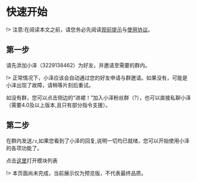 # 快速开始

!> 注意:在阅读本文之前，请您务必先阅读[观前提示](./qa)与[使用协议](./SLA)。  

## 第一步  

请先添加小泽（3229138462）为好友，并邀请至需要的群内。  

!> 正常情况下，小泽应该会自动通过您的好友申请与群邀请。如果没有，可能是小泽出现了故障，请稍等片刻后重试。  

如没有群，您可以点击侧边的“进裙！”加入小泽粉丝群（?），也可以直接私聊小泽（需要4.0及以上版本,且只有部分指令支援）。

## 第二步  

在群内发送`/z`,如果您看到了小泽的回复,说明一切均已就绪，您可以开始使用小泽的各项功能了。  

点击[这里](/commands)打开模块列表  

!> 本页面尚未完成，当前展示仅为预览版，不代表最终品质。  
